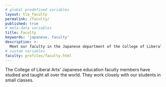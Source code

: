 ```yaml
---
# global predefined variables
layout: tla_faculty
permalink: /faculty/
published: true
# meta-data variables
title: Faculty
keywords: 'japanese, faculty'
description: >-
  Meet our faculty in the Japanese department of the College of Liberal Arts at Temple University!
# custom variables
faculty: profiles/faculty.html
---
```

The College of Liberal Arts’ Japanese education faculty members have studied and taught all over the world. They work closely with our students in small classes.
